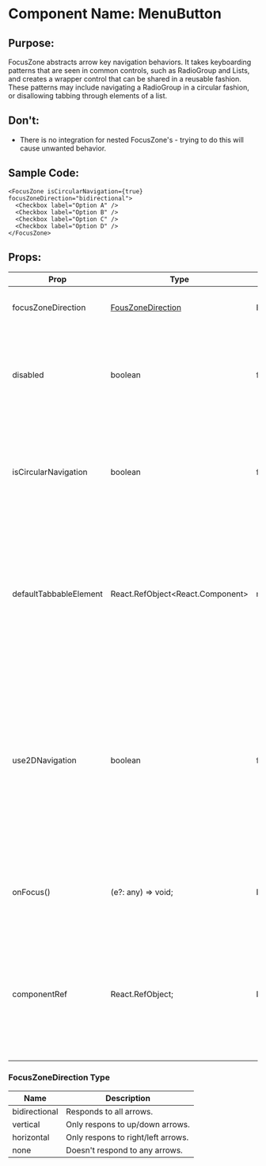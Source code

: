 # Component Name: MenuButton

## Purpose:

FocusZone abstracts arrow key navigation behaviors. It takes keyboarding patterns that are seen in
common controls, such as RadioGroup and Lists, and creates a wrapper control that can be shared in a reusable fashion.
These patterns may include navigating a RadioGroup in a circular fashion, or disallowing tabbing through elements of a list.

## Don't:

- There is no integration for nested FocusZone's - trying to do this will cause unwanted behavior.

## Sample Code:

```
<FocusZone isCircularNavigation={true} focusZoneDirection="bidirectional">
  <Checkbox label="Option A" />
  <Checkbox label="Option B" />
  <Checkbox label="Option C" />
  <Checkbox label="Option D" />
</FocusZone>
```

## Props:

| Prop                   | Type                                                                                                                             | Default Value                    | Description                                                                                                                                                                       |
| ---------------------- | -------------------------------------------------------------------------------------------------------------------------------- | -------------------------------- | --------------------------------------------------------------------------------------------------------------------------------------------------------------------------------- |
| focusZoneDirection     | [FousZoneDirection](https://github.com/microsoft/fluentui-react-native/new/master/docs/pages/Components#focuszonedirection-type) | FocusZoneDirection.bidirectional | Defines which arrows to respond to.                                                                                                                                               |
| disabled               | boolean                                                                                                                          | false                            | If set, the FocusZone will not be tabbable and keyboard navigation will be disabled.                                                                                              |
| isCircularNavigation   | boolean                                                                                                                          | false                            | If set, when navigating next from the last element, focus will circle back to the first. And vice versa.                                                                          |
| defaultTabbableElement | React.RefObject<React.Component>                                                                                                 | none                             | Optionally defined the initial tabbable element inside the FocusZone. If set, when navigating to the FocusZone, focus wil land on this element.                                   |
| use2DNavigation        | boolean                                                                                                                          | false                            | Allows for 2D navigation. This navigation strategy takes into account the position of elements on screen, and navigates in the direction the user selects to the nearest element. |
| onFocus()              | (e?: any) => void;                                                                                                               | None                             | Callback called when “focus” event triggered in FocusZone                                                                                                                         |
| componentRef           | React.RefObject<IFocusable>;                                                                                                     | None                             | A RefObject to access the IFocusable interface. Use this to access the public methods and properties of the component.                                                            |

### FocusZoneDirection Type

| Name          | Description                        |
| ------------- | ---------------------------------- |
| bidirectional | Responds to all arrows.            |
| vertical      | Only respons to up/down arrows.    |
| horizontal    | Only respons to right/left arrows. |
| none          | Doesn't respond to any arrows.     |
